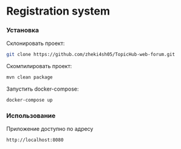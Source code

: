 # Registration system

### Установка
Склонировать проект:
```bash
git clone https://github.com/zheki4sh05/TopicHub-web-forum.git
```
Скомпилировать проект:
```bash
mvn clean package
```

Запустить docker-compose:
```bash
docker-compose up
```

### Использование
Приложение доступно по адресу
```bach
http://localhost:8080
```



